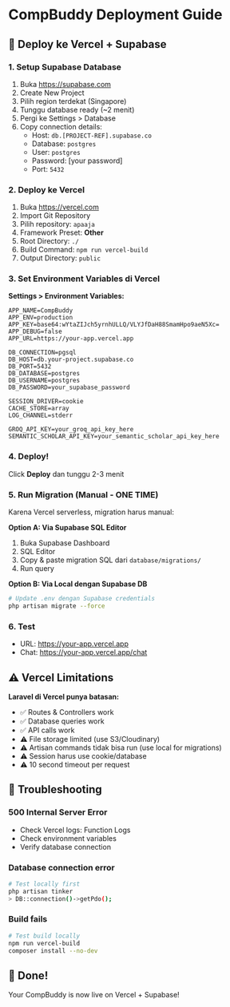 # CompBuddy Deployment Guide

## 🚀 Deploy ke Vercel + Supabase

### 1. Setup Supabase Database
1. Buka https://supabase.com
2. Create New Project
3. Pilih region terdekat (Singapore)
4. Tunggu database ready (~2 menit)
5. Pergi ke Settings > Database
6. Copy connection details:
   - Host: `db.[PROJECT-REF].supabase.co`
   - Database: `postgres`
   - User: `postgres`
   - Password: [your password]
   - Port: `5432`

### 2. Deploy ke Vercel
1. Buka https://vercel.com
2. Import Git Repository
3. Pilih repository: `apaaja`
4. Framework Preset: **Other**
5. Root Directory: `./`
6. Build Command: `npm run vercel-build`
7. Output Directory: `public`

### 3. Set Environment Variables di Vercel

**Settings > Environment Variables:**

```env
APP_NAME=CompBuddy
APP_ENV=production
APP_KEY=base64:wYtaZIJch5yrnhULLQ/VLYJfDaH88SmamHpo9aeN5Xc=
APP_DEBUG=false
APP_URL=https://your-app.vercel.app

DB_CONNECTION=pgsql
DB_HOST=db.your-project.supabase.co
DB_PORT=5432
DB_DATABASE=postgres
DB_USERNAME=postgres
DB_PASSWORD=your_supabase_password

SESSION_DRIVER=cookie
CACHE_STORE=array
LOG_CHANNEL=stderr

GROQ_API_KEY=your_groq_api_key_here
SEMANTIC_SCHOLAR_API_KEY=your_semantic_scholar_api_key_here
```

### 4. Deploy!
Click **Deploy** dan tunggu 2-3 menit

### 5. Run Migration (Manual - ONE TIME)

Karena Vercel serverless, migration harus manual:

**Option A: Via Supabase SQL Editor**
1. Buka Supabase Dashboard
2. SQL Editor
3. Copy & paste migration SQL dari `database/migrations/`
4. Run query

**Option B: Via Local dengan Supabase DB**
```bash
# Update .env dengan Supabase credentials
php artisan migrate --force
```

### 6. Test
- URL: https://your-app.vercel.app
- Chat: https://your-app.vercel.app/chat

## ⚠️ Vercel Limitations

**Laravel di Vercel punya batasan:**
- ✅ Routes & Controllers work
- ✅ Database queries work
- ✅ API calls work
- ⚠️ File storage limited (use S3/Cloudinary)
- ⚠️ Artisan commands tidak bisa run (use local for migrations)
- ⚠️ Session harus use cookie/database
- ⚠️ 10 second timeout per request

## 🔧 Troubleshooting

### 500 Internal Server Error
- Check Vercel logs: Function Logs
- Check environment variables
- Verify database connection

### Database connection error
```bash
# Test locally first
php artisan tinker
> DB::connection()->getPdo();
```

### Build fails
```bash
# Test build locally
npm run vercel-build
composer install --no-dev
```

## 🎉 Done!
Your CompBuddy is now live on Vercel + Supabase!
